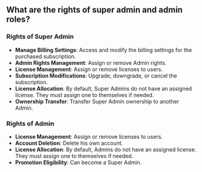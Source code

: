 ## What are the rights of super admin and admin roles?

### Rights of Super Admin

- **Manage Billing Settings**: Access and modify the billing settings for the purchased subscription.
- **Admin Rights Management**: Assign or remove Admin rights.
- **License Management**: Assign or remove licenses to users.
- **Subscription Modifications**: Upgrade, downgrade, or cancel the subscription.
- **License Allocation**: By default, Super Admins do not have an assigned license. They must assign one to themselves if needed.
- **Ownership Transfer**: Transfer Super Admin ownership to another Admin.

### Rights of Admin

- **License Management**: Assign or remove licenses to users.
- **Account Deletion**: Delete his own account.
- **License Allocation**: By default, Admins do not have an assigned license. They must assign one to themselves if needed.
- **Promotion Eligibility**: Can become a Super Admin.

<Intercom />
<Hubspot />
<Clarity />
<GoogleAnalytics />